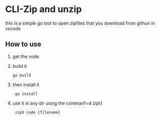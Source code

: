 # CLI-Zip and unzip
this is a simple go tool to open zipfiles that you download from githun in vscode

## How to use

1) get the vode
2) build it

       go build

3) then install it

        go install

4) use it in any dir using the commanf=d zipU

        zipU code {filename}
